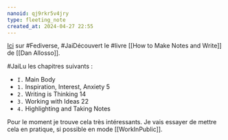 ```yaml
---
nanoid: qj9rkr5v4jry
type: fleeting_note
created_at: 2024-04-27 22:55
---
```

[Ici](https://mamot.fr/@enroweb@qoto.org/112338883331621465) sur #Fediverse, #JaiDécouvert le #livre [[How to Make Notes and Write]] de [[Dan Allosso]].

#JaiLu les chapitres suivants :

- `I.` Main Body
- `1.` Inspiration, Interest, Anxiety 5
- `2.` Writing is Thinking 14
- `3.` Working with Ideas 22
- `4.` Highlighting and Taking Notes

Pour le moment je trouve cela très intéressants. Je vais essayer de mettre cela en pratique, si possible en mode [[WorkInPublic]].
